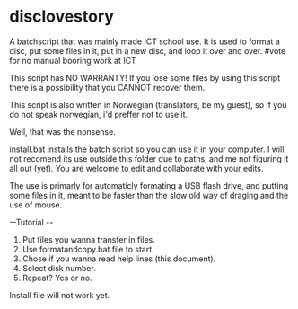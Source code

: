 # disclovestory
A batchscript that was mainly made ICT school use. It is used to format a disc, put some files in it, put in a new disc, and loop it over and over. #vote for no manual booring work at ICT


This script has NO WARRANTY! If you lose some files by using this script there is a possibility that you CANNOT recover them.

This script is also written in Norwegian (translators, be my guest), so if you do not speak norwegian, i'd preffer not to use it.

Well, that was the nonsense.

install.bat installs the batch script so you can use it in your computer. I will not recomend its use outside this folder due to paths, and me not figuring it all out (yet).
You are welcome to edit and collaborate with your edits.

The use is primarly for automaticly formating a USB flash drive, and putting some files in it, meant to be faster than the slow old way of draging and the use of mouse.

--Tutorial --

1. Put files you wanna transfer in files.
2. Use formatandcopy.bat file to start.
3. Chose if you wanna read help lines (this document).
4. Select disk number.
5. Repeat? Yes or no.

Install file will not work yet.
